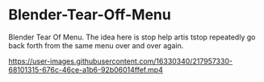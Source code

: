 # Blender-Tear-Off-Menu
Blender Tear Of Menu.
The idea here is stop help artis tstop repeatedly go back forth from the same menu over and over again.


https://user-images.githubusercontent.com/16330340/217957330-68101315-676c-46ce-a1b6-92b06014ffef.mp4

